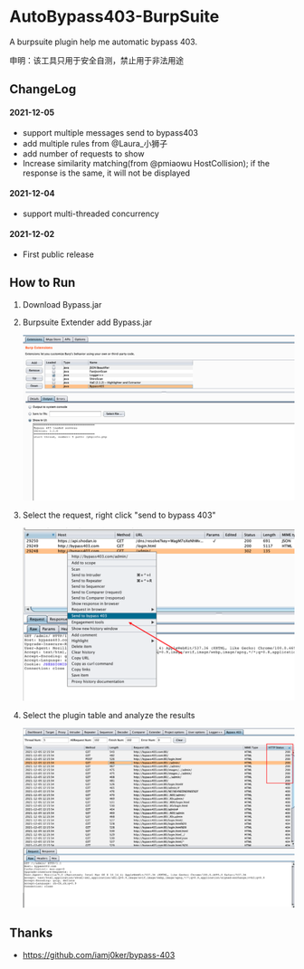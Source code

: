 # AutoBypass403-BurpSuite
A burpsuite plugin help me automatic bypass 403.

申明：该工具只用于安全自测，禁止用于非法用途

## ChangeLog

#### 2021-12-05

* support multiple messages send to bypass403
* add multiple rules from @Laura_小狮子
* add number of requests to show
* Increase similarity matching(from @pmiaowu HostCollision); if the response is the same, it will not be displayed

#### 2021-12-04

* support multi-threaded concurrency

#### 2021-12-02 

- First public release

## How to Run ##

1. Download Bypass.jar

2. Burpsuite Extender add Bypass.jar

   ![image-20211204120709887](README_picture/image-20211204120709887.png)

   

3. Select the request, right click "send to bypass 403"

   ![image-20211202221317291](README_picture/image-20211202221317291.png)

4. Select the plugin table and analyze the results

   ![image-20211205121741248](README_picture/image-20211205121741248.png)

   

## Thanks

*  https://github.com/iamj0ker/bypass-403
